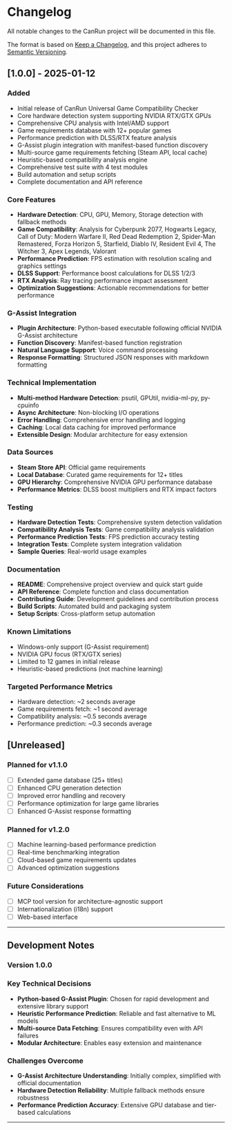 # Changelog

All notable changes to the CanRun project will be documented in this file.

The format is based on [Keep a Changelog](https://keepachangelog.com/en/1.0.0/),
and this project adheres to [Semantic Versioning](https://semver.org/spec/v2.0.0.html).

## [1.0.0] - 2025-01-12

### Added
- Initial release of CanRun Universal Game Compatibility Checker
- Core hardware detection system supporting NVIDIA RTX/GTX GPUs
- Comprehensive CPU analysis with Intel/AMD support
- Game requirements database with 12+ popular games
- Performance prediction with DLSS/RTX feature analysis
- G-Assist plugin integration with manifest-based function discovery
- Multi-source game requirements fetching (Steam API, local cache)
- Heuristic-based compatibility analysis engine
- Comprehensive test suite with 4 test modules
- Build automation and setup scripts
- Complete documentation and API reference

### Core Features
- **Hardware Detection**: CPU, GPU, Memory, Storage detection with fallback methods
- **Game Compatibility**: Analysis for Cyberpunk 2077, Hogwarts Legacy, Call of Duty: Modern Warfare II, Red Dead Redemption 2, Spider-Man Remastered, Forza Horizon 5, Starfield, Diablo IV, Resident Evil 4, The Witcher 3, Apex Legends, Valorant
- **Performance Prediction**: FPS estimation with resolution scaling and graphics settings
- **DLSS Support**: Performance boost calculations for DLSS 1/2/3
- **RTX Analysis**: Ray tracing performance impact assessment
- **Optimization Suggestions**: Actionable recommendations for better performance

### G-Assist Integration
- **Plugin Architecture**: Python-based executable following official NVIDIA G-Assist architecture
- **Function Discovery**: Manifest-based function registration
- **Natural Language Support**: Voice command processing
- **Response Formatting**: Structured JSON responses with markdown formatting

### Technical Implementation
- **Multi-method Hardware Detection**: psutil, GPUtil, nvidia-ml-py, py-cpuinfo
- **Async Architecture**: Non-blocking I/O operations
- **Error Handling**: Comprehensive error handling and logging
- **Caching**: Local data caching for improved performance
- **Extensible Design**: Modular architecture for easy extension

### Data Sources
- **Steam Store API**: Official game requirements
- **Local Database**: Curated game requirements for 12+ titles
- **GPU Hierarchy**: Comprehensive NVIDIA GPU performance database
- **Performance Metrics**: DLSS boost multipliers and RTX impact factors

### Testing
- **Hardware Detection Tests**: Comprehensive system detection validation
- **Compatibility Analysis Tests**: Game compatibility analysis validation
- **Performance Prediction Tests**: FPS prediction accuracy testing
- **Integration Tests**: Complete system integration validation
- **Sample Queries**: Real-world usage examples

### Documentation
- **README**: Comprehensive project overview and quick start guide
- **API Reference**: Complete function and class documentation
- **Contributing Guide**: Development guidelines and contribution process
- **Build Scripts**: Automated build and packaging system
- **Setup Scripts**: Cross-platform setup automation

### Known Limitations
- Windows-only support (G-Assist requirement)
- NVIDIA GPU focus (RTX/GTX series)
- Limited to 12 games in initial release
- Heuristic-based predictions (not machine learning)

### Targeted Performance Metrics
- Hardware detection: ~2 seconds average
- Game requirements fetch: ~1 second average
- Compatibility analysis: ~0.5 seconds average
- Performance prediction: ~0.3 seconds average

## [Unreleased]

### Planned for v1.1.0
- [ ] Extended game database (25+ titles)
- [ ] Enhanced CPU generation detection
- [ ] Improved error handling and recovery
- [ ] Performance optimization for large game libraries
- [ ] Enhanced G-Assist response formatting

### Planned for v1.2.0
- [ ] Machine learning-based performance prediction
- [ ] Real-time benchmarking integration
- [ ] Cloud-based game requirements updates
- [ ] Advanced optimization suggestions

### Future Considerations
- [ ] MCP tool version for architecture-agnostic support
- [ ] Internationalization (i18n) support
- [ ] Web-based interface

---

## Development Notes

### Version 1.0.0

### Key Technical Decisions
- **Python-based G-Assist Plugin**: Chosen for rapid development and extensive library support
- **Heuristic Performance Prediction**: Reliable and fast alternative to ML models
- **Multi-source Data Fetching**: Ensures compatibility even with API failures
- **Modular Architecture**: Enables easy extension and maintenance

### Challenges Overcome
- **G-Assist Architecture Understanding**: Initially complex, simplified with official documentation
- **Hardware Detection Reliability**: Multiple fallback methods ensure robustness
- **Performance Prediction Accuracy**: Extensive GPU database and tier-based calculations

---

